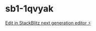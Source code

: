 # sb1-1qvyak

[Edit in StackBlitz next generation editor ⚡️](https://stackblitz.com/~/github.com/BeastCode/sb1-1qvyak)